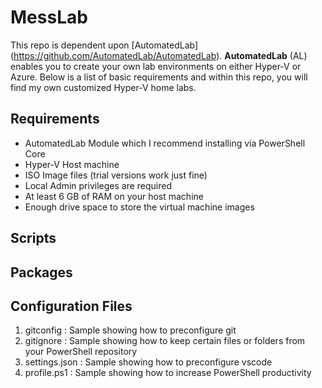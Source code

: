 # MessLab
This repo is dependent upon [AutomatedLab] (<https://github.com/AutomatedLab/AutomatedLab>). **AutomatedLab** (AL) enables you to create your own lab environments on either Hyper-V or Azure. Below is a list of basic requirements and within this repo, you will find my own customized Hyper-V home labs.

## Requirements
- AutomatedLab Module which I recommend installing via PowerShell Core
- Hyper-V Host machine
- ISO Image files (trial versions work just fine)
- Local Admin privileges are required
- At least 6 GB of RAM on your host machine
- Enough drive space to store the virtual machine images

## Scripts

## Packages

## Configuration Files

1. gitconfig : Sample showing how to preconfigure git
2. gitignore : Sample showing how to keep certain files or folders from your PowerShell repository
3. settings.json : Sample showing how to preconfigure vscode
4. profile.ps1 : Sample showing how to increase PowerShell productivity
